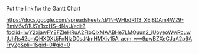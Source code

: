 Put the link for the Gantt Chart

https://docs.google.com/spreadsheets/d/1N-WHbdRff3_XEj8DAm4W29-BmM5y81USY1xoHS-dNaU/edit?fbclid=IwY2xjawFY8FZleHRuA2FlbQIxMAABHe7LMOuun2_iUoyeoWwRcuwtUhRs42pmQHXDXUjFnNlzD0sJNmHMXiv15A_aem_ww9pwBZXeCJaA2p6AFry2g&pli=1&gid=0#gid=0
